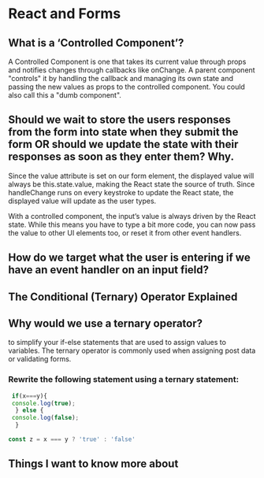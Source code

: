 # React and Forms

## What is a ‘Controlled Component’?

A Controlled Component is one that takes its current value through props and notifies changes through callbacks like onChange. A parent component "controls" it by handling the callback and managing its own state and passing the new values as props to the controlled component. You could also call this a "dumb component".

## Should we wait to store the users responses from the form into state when they submit the form OR should we update the state with their responses as soon as they enter them? Why.

Since the value attribute is set on our form element, the displayed value will always be this.state.value, making the React state the source of truth. Since handleChange runs on every keystroke to update the React state, the displayed value will update as the user types.

With a controlled component, the input’s value is always driven by the React state. While this means you have to type a bit more code, you can now pass the value to other UI elements too, or reset it from other event handlers.

## How do we target what the user is entering if we have an event handler on an input field?


## The Conditional (Ternary) Operator Explained

## Why would we use a ternary operator?

to simplify your if-else statements that are used to assign values to variables. The ternary operator is commonly used when assigning post data or validating forms.

### Rewrite the following statement using a ternary statement:

``` javascript
 if(x===y){
 console.log(true);
  } else {
 console.log(false);
  }
```

```javascript
const z = x === y ? 'true' : 'false'
```

## Things I want to know more about